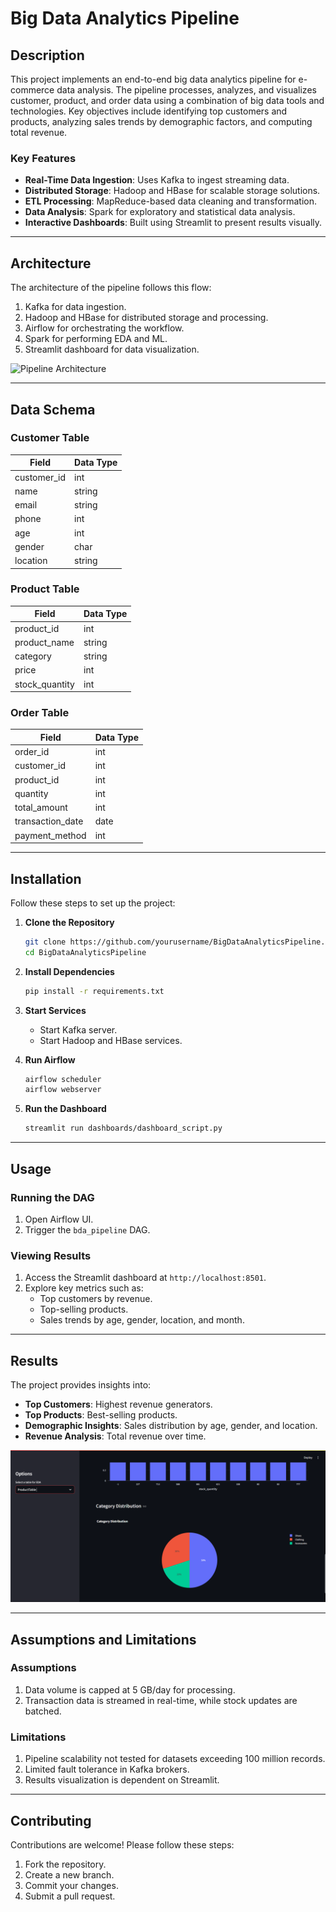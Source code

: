 # Big Data Analytics Pipeline

## Description
This project implements an end-to-end big data analytics pipeline for e-commerce data analysis. The pipeline processes, analyzes, and visualizes customer, product, and order data using a combination of big data tools and technologies. Key objectives include identifying top customers and products, analyzing sales trends by demographic factors, and computing total revenue.

### Key Features
- **Real-Time Data Ingestion**: Uses Kafka to ingest streaming data.
- **Distributed Storage**: Hadoop and HBase for scalable storage solutions.
- **ETL Processing**: MapReduce-based data cleaning and transformation.
- **Data Analysis**: Spark for exploratory and statistical data analysis.
- **Interactive Dashboards**: Built using Streamlit to present results visually.

---

## Architecture
The architecture of the pipeline follows this flow:

1. Kafka for data ingestion.
2. Hadoop and HBase for distributed storage and processing.
3. Airflow for orchestrating the workflow.
4. Spark for performing EDA and ML.
5. Streamlit dashboard for data visualization.

![Pipeline Architecture](docs/architecture_diagram.png)

---

## Data Schema

### Customer Table
| Field        | Data Type |
|--------------|-----------|
| customer_id  | int       |
| name         | string    |
| email        | string    |
| phone        | int       |
| age          | int       |
| gender       | char      |
| location     | string    |

### Product Table
| Field          | Data Type |
|----------------|-----------|
| product_id     | int       |
| product_name   | string    |
| category       | string    |
| price          | int       |
| stock_quantity | int       |

### Order Table
| Field            | Data Type |
|------------------|-----------|
| order_id         | int       |
| customer_id      | int       |
| product_id       | int       |
| quantity         | int       |
| total_amount     | int       |
| transaction_date | date      |
| payment_method   | int       |

---

## Installation
Follow these steps to set up the project:

1. **Clone the Repository**
   ```bash
   git clone https://github.com/yourusername/BigDataAnalyticsPipeline.git
   cd BigDataAnalyticsPipeline
   ```

2. **Install Dependencies**
   ```bash
   pip install -r requirements.txt
   ```

3. **Start Services**
   - Start Kafka server.
   - Start Hadoop and HBase services.

4. **Run Airflow**
   ```bash
   airflow scheduler
   airflow webserver
   ```

5. **Run the Dashboard**
   ```bash
   streamlit run dashboards/dashboard_script.py
   ```

---

## Usage

### Running the DAG
1. Open Airflow UI.
2. Trigger the `bda_pipeline` DAG.

### Viewing Results
1. Access the Streamlit dashboard at `http://localhost:8501`.
2. Explore key metrics such as:
   - Top customers by revenue.
   - Top-selling products.
   - Sales trends by age, gender, location, and month.

---

## Results
The project provides insights into:
- **Top Customers**: Highest revenue generators.
- **Top Products**: Best-selling products.
- **Demographic Insights**: Sales distribution by age, gender, and location.
- **Revenue Analysis**: Total revenue over time.

![Dashboard Screenshot](dashboards/dashboard_screenshot.png)

---

## Assumptions and Limitations

### Assumptions
1. Data volume is capped at 5 GB/day for processing.
2. Transaction data is streamed in real-time, while stock updates are batched.

### Limitations
1. Pipeline scalability not tested for datasets exceeding 100 million records.
2. Limited fault tolerance in Kafka brokers.
3. Results visualization is dependent on Streamlit.

---

## Contributing
Contributions are welcome! Please follow these steps:

1. Fork the repository.
2. Create a new branch.
3. Commit your changes.
4. Submit a pull request.


